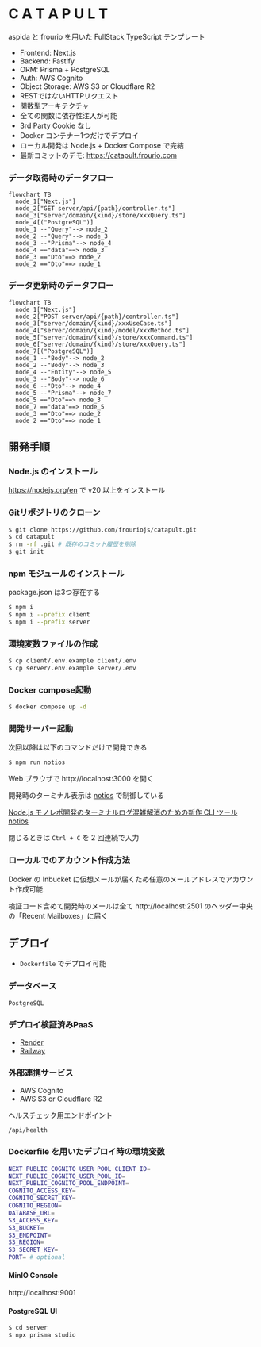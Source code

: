 # C A T A P U L T

aspida と frourio を用いた FullStack TypeScript テンプレート

- Frontend: Next.js
- Backend: Fastify
- ORM: Prisma + PostgreSQL
- Auth: AWS Cognito
- Object Storage: AWS S3 or Cloudflare R2
- RESTではないHTTPリクエスト
- 関数型アーキテクチャ
- 全ての関数に依存性注入が可能
- 3rd Party Cookie なし
- Docker コンテナー1つだけでデプロイ
- ローカル開発は Node.js + Docker Compose で完結
- 最新コミットのデモ: https://catapult.frourio.com

### データ取得時のデータフロー

```mermaid
flowchart TB
  node_1["Next.js"]
  node_2["GET server/api/{path}/controller.ts"]
  node_3["server/domain/{kind}/store/xxxQuery.ts"]
  node_4[("PostgreSQL")]
  node_1 --"Query"--> node_2
  node_2 --"Query"--> node_3
  node_3 --"Prisma"--> node_4
  node_4 =="data"==> node_3
  node_3 =="Dto"==> node_2
  node_2 =="Dto"==> node_1
```

### データ更新時のデータフロー

```mermaid
flowchart TB
  node_1["Next.js"]
  node_2["POST server/api/{path}/controller.ts"]
  node_3["server/domain/{kind}/xxxUseCase.ts"]
  node_4["server/domain/{kind}/model/xxxMethod.ts"]
  node_5["server/domain/{kind}/store/xxxCommand.ts"]
  node_6["server/domain/{kind}/store/xxxQuery.ts"]
  node_7[("PostgreSQL")]
  node_1 --"Body"--> node_2
  node_2 --"Body"--> node_3
  node_4 --"Entity"--> node_5
  node_3 --"Body"--> node_6
  node_6 --"Dto"--> node_4
  node_5 --"Prisma"--> node_7
  node_5 =="Dto"==> node_3
  node_7 =="data"==> node_5
  node_3 =="Dto"==> node_2
  node_2 =="Dto"==> node_1
```

## 開発手順

### Node.js のインストール

https://nodejs.org/en で v20 以上をインストール

### Gitリポジトリのクローン

```sh
$ git clone https://github.com/frouriojs/catapult.git
$ cd catapult
$ rm -rf .git # 既存のコミット履歴を削除
$ git init
```

### npm モジュールのインストール

package.json は3つ存在する

```sh
$ npm i
$ npm i --prefix client
$ npm i --prefix server
```

### 環境変数ファイルの作成

```sh
$ cp client/.env.example client/.env
$ cp server/.env.example server/.env
```

### Docker compose起動

```sh
$ docker compose up -d
```

### 開発サーバー起動

次回以降は以下のコマンドだけで開発できる

```sh
$ npm run notios
```

Web ブラウザで http://localhost:3000 を開く

開発時のターミナル表示は [notios](https://github.com/frouriojs/notios) で制御している

[Node.js モノレポ開発のターミナルログ混雑解消のための新作 CLI ツール notios](https://zenn.dev/luma/articles/nodejs-new-cli-tool-notios)

閉じるときは `Ctrl + C` を 2 回連続で入力

### ローカルでのアカウント作成方法

Docker の Inbucket に仮想メールが届くため任意のメールアドレスでアカウント作成可能

検証コード含めて開発時のメールは全て http://localhost:2501 のヘッダー中央の「Recent Mailboxes」に届く

## デプロイ

- `Dockerfile` でデプロイ可能

### データベース

`PostgreSQL`

### デプロイ検証済みPaaS

- [Render](https://render.com)
- [Railway](https://railway.app)

### 外部連携サービス

- AWS Cognito
- AWS S3 or Cloudflare R2

ヘルスチェック用エンドポイント

`/api/health`

### Dockerfile を用いたデプロイ時の環境変数

```sh
NEXT_PUBLIC_COGNITO_USER_POOL_CLIENT_ID=
NEXT_PUBLIC_COGNITO_USER_POOL_ID=
NEXT_PUBLIC_COGNITO_POOL_ENDPOINT=
COGNITO_ACCESS_KEY=
COGNITO_SECRET_KEY=
COGNITO_REGION=
DATABASE_URL=
S3_ACCESS_KEY=
S3_BUCKET=
S3_ENDPOINT=
S3_REGION=
S3_SECRET_KEY=
PORT= # optional
```

#### MinIO Console

http://localhost:9001

#### PostgreSQL UI

```sh
$ cd server
$ npx prisma studio
```
